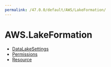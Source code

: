 ```yaml
---
permalink: /47.0.0/default/AWS/LakeFormation/
---
```


# AWS.LakeFormation



* [DataLakeSettings](DataLakeSettings.md)
* [Permissions](Permissions.md)
* [Resource](Resource.md)